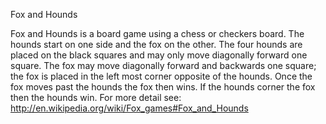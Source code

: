 Fox and Hounds

Fox and Hounds is a board game using a chess or checkers board. 
The hounds start on one side and the fox on the other. The four hounds are
placed on the black squares and may only move diagonally forward one square.
The fox may move diagonally forward and backwards one square; the fox 
is placed in the left most corner opposite of the hounds. Once the fox moves
past the hounds the fox then wins. If the hounds corner the fox then the hounds
win. For more detail see: http://en.wikipedia.org/wiki/Fox_games#Fox_and_Hounds
